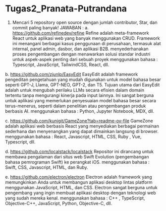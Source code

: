 # Tugas2_Pranata-Putrandana

1. Mencari 5 repository open source dengan jumlah contributor, Star, 
dan commit paling banyak!
JAWABAN :
a. https://github.com/refinedev/refine
   Refine adalah meta-framework React untuk aplikasi web yang banyak menggunakan CRUD.
   Framework ini menangani berbagai kasus penggunaan di perusahaan, termasuk alat internal,
   panel admin, dasbor, dan aplikasi B2B. menyederhanakan proses pengembangan dengan
   menawarkan solusi standar industri untuk aspek-aspek penting dari sebuah proyek
   menggunakan bahasa : Typescript, JavaScript, TailwindCSS, React, dll.
   
b. https://github.com/zjunlp/EasyEdit
   EasyEdit adalah framework pengeditan pengetahuan yang mudah digunakan untuk model bahasa besar seperti
   GPT-J, Llama, GPT-NEO, GPT-2, dan T5. Tujuan utama dari EasyEdit adalah untuk mengubah perilaku LLMs
   secara efisien dalam domain tertentu tanpa mengurangi kinerja pada input lainnya.
   Ini sangat berguna untuk aplikasi yang memerlukan penyesuaian model bahasa besar secara terus-menerus,
   seperti dalam penelitian atau pengembangan produk berbasis AI.
   menggunakan bahasa : Python, Jupyter Notebook, MDX, dll.
   
c. https://github.com/kunjgit/GameZone?tab=readme-ov-file
   GameZone adalah aplikasi web berbasis React yang menyediakan berbagai permainan sederhana dan menyenangkan
   yang dapat dimainkan langsung di browser.
   menggunakan bahasa : React, Javascript, HTML, CSS, Ruby , Vue, Typescript, dll.
   
d. https://github.com/localstack/localstack
   Repositor ini dirancang untuk membawa pengalaman dari situs web Swift Evolution
   (pengembangan bahasa pemrograman Swift) ke perangkat iOS.
   menggunakan bahasa : Swift, CSS, Javascript, HTML, dan Ruby.
   
e. https://github.com/electron/electron
   Electron adalah framework yang memungkinkan Anda untuk membangun aplikasi desktop lintas platform menggunakan
   JavaScript, HTML, dan CSS. Electron sangat berguna untuk pengembang yang ingin membuat aplikasi desktop dengan
   teknologi web yang sudah mereka kenal.
   menggunakan bahasa : C++ , TypeScript, Objective-C++, JavaScript, Python, Objective-C, dll.
